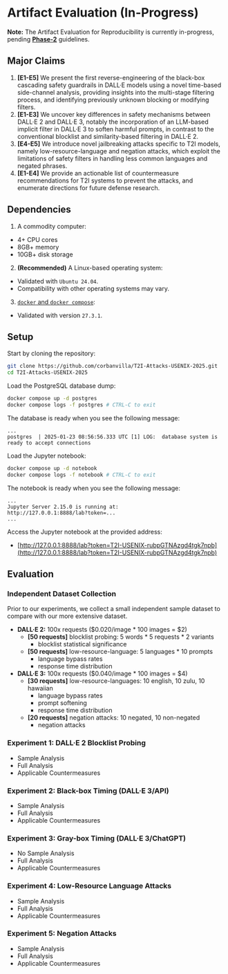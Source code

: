 # Artifact Evaluation (In-Progress)

**Note:** The Artifact Evaluation for Reproducibility is currently in-progress, pending [**Phase-2**](https://secartifacts.github.io/usenixsec2025/instructions#phase-2-artifacts-functional--results-reproducible) guidelines.

## Major Claims

1. **[E1-E5]** We present the first reverse-engineering of the black-box cascading safety guardrails in DALL·E models using a novel time-based side-channel analysis, providing insights into the multi-stage filtering process, and identifying previously unknown blocking or modifying filters.
2. **[E1-E3]** We uncover key differences in safety mechanisms between DALL·E 2 and DALL·E 3, notably the incorporation of an LLM-based implicit filter in DALL·E 3 to soften harmful prompts, in contrast to the conventional blocklist and similarity-based filtering in DALL·E 2.
3. **[E4-E5]** We introduce novel jailbreaking attacks specific to T2I models, namely low-resource-language and negation attacks, which exploit the limitations of safety filters in handling less common languages and negated phrases.
4. **[E1-E4]** We provide an actionable list of countermeasure recommendations for T2I systems to prevent the attacks, and enumerate directions for future defense research.

## Dependencies

1. A commodity computer:
  - 4+ CPU cores
  - 8GB+ memory
  - 10GB+ disk storage
  
2. **(Recommended)** A Linux-based operating system:
  - Validated with `Ubuntu 24.04`.
  - Compatibility with other operating systems may vary.

3. [`docker` and `docker compose`](https://docs.docker.com/engine/install/ubuntu/):
  - Validated with version `27.3.1`.

## Setup

Start by cloning the repository:
```bash
git clone https://github.com/corbanvilla/T2I-Attacks-USENIX-2025.git
cd T2I-Attacks-USENIX-2025
```

Load the PostgreSQL database dump:
```bash
docker compose up -d postgres
docker compose logs -f postgres # CTRL-C to exit
```

The database is ready when you see the following message:
```
...
postgres  | 2025-01-23 08:56:56.333 UTC [1] LOG:  database system is ready to accept connections
```

Load the Jupyter notebook:
```bash
docker compose up -d notebook
docker compose logs -f notebook # CTRL-C to exit
```

The notebook is ready when you see the following message:
```
...
Jupyter Server 2.15.0 is running at:
http://127.0.0.1:8888/lab?token=...
...
```

Access the Jupyter notebook at the provided address: 
- [http://127.0.0.1:8888/lab?token=T2I-USENIX-rubpGTNAzgd4tgk7npb](http://127.0.0.1:8888/lab?token=T2I-USENIX-rubpGTNAzgd4tgk7npb)

## Evaluation

### Independent Dataset Collection

Prior to our experiments, we collect a small independent sample dataset to compare with our more extensive dataset.

- **DALL·E 2:** 100x requests ($0.020/image * 100 images = $2)
  - **[50 requests]** blocklist probing: 5 words * 5 requests * 2 variants
    - blocklist statistical significance
  - **[50 requests]** low-resource-language: 5 languages * 10 prompts
    - language bypass rates
    - response time distribution
- **DALL·E 3:** 100x requests ($0.040/image * 100 images = $4)
  - **[30 requests]** low-resource-languages: 10 english, 10 zulu, 10 hawaiian
    - language bypass rates
    - prompt softening
    - response time distribution
  - **[20 requests]** negation attacks: 10 negated, 10 non-negated
    - negation attacks

### Experiment 1: DALL·E 2 Blocklist Probing

- Sample Analysis
- Full Analysis
- Applicable Countermeasures

### Experiment 2: Black-box Timing (DALL·E 3/API)

- Sample Analysis
- Full Analysis
- Applicable Countermeasures

### Experiment 3: Gray-box Timing (DALL·E 3/ChatGPT)

- No Sample Analysis
- Full Analysis
- Applicable Countermeasures

### Experiment 4: Low-Resource Language Attacks

- Sample Analysis
- Full Analysis
- Applicable Countermeasures

### Experiment 5: Negation Attacks

- Sample Analysis
- Full Analysis
- Applicable Countermeasures
